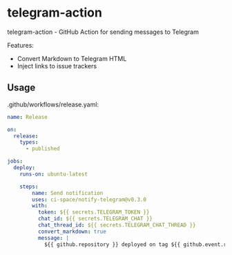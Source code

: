# telegram-action

telegram-action - GitHub Action for sending messages to Telegram

Features:
- Convert Markdown to Telegram HTML
- Inject links to issue trackers

## Usage

.github/workflows/release.yaml:

```yaml
name: Release

on:
  release:
    types:
      - published

jobs:
  deploy:
    runs-on: ubuntu-latest

    steps:
        name: Send notification
        uses: ci-space/notify-telegram@v0.3.0
        with:
          token: ${{ secrets.TELEGRAM_TOKEN }}
          chat_id: ${{ secrets.TELEGRAM_CHAT }}
          chat_thread_id: ${{ secrets.TELEGRAM_CHAT_THREAD }}
          convert_markdown: true
          message: |
            ${{ github.repository }} deployed on tag ${{ github.event.release.tag_name }}
```